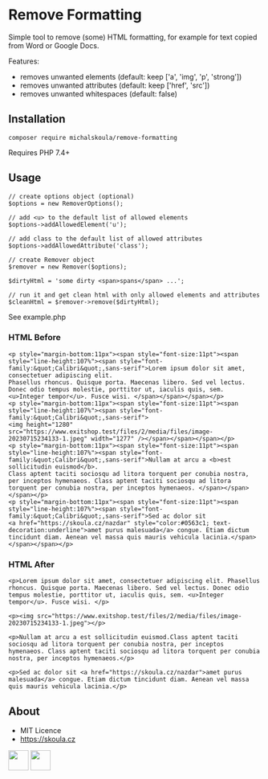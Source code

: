 # Remove Formatting

Simple tool to remove (some) HTML formatting, for example for text copied from Word or Google Docs.

Features:

- removes unwanted elements (default: keep ['a', 'img', 'p', 'strong'])
- removes unwanted attributes (default: keep ['href', 'src'])
- removes unwanted whitespaces (default: false)

## Installation

    composer require michalskoula/remove-formatting

Requires PHP 7.4+

## Usage

    // create options object (optional)
    $options = new RemoverOptions();

    // add <u> to the default list of allowed elements
    $options->addAllowedElement('u');

    // add class to the default list of allowed attributes
    $options->addAllowedAttribute('class');

    // create Remover object
    $remover = new Remover($options);

    $dirtyHtml = 'some dirty <span>spans</span> ...';

    // run it and get clean html with only allowed elements and attributes
    $cleanHtml = $remover->remove($dirtyHtml);

See example.php

### HTML Before


    <p style="margin-bottom:11px"><span style="font-size:11pt"><span style="line-height:107%"><span style="font-family:&quot;Calibri&quot;,sans-serif">Lorem ipsum dolor sit amet, consectetuer adipiscing elit. 
    Phasellus rhoncus. Quisque porta. Maecenas libero. Sed vel lectus. Donec odio tempus molestie, porttitor ut, iaculis quis, sem. <u>Integer tempor</u>. Fusce wisi. </span></span></span></p>
    <p style="margin-bottom:11px"><span style="font-size:11pt"><span style="line-height:107%"><span style="font-family:&quot;Calibri&quot;,sans-serif">
    <img height="1280" src="https://www.exitshop.test/files/2/media/files/image-20230715234133-1.jpeg" width="1277" /></span></span></span></p>
    <p style="margin-bottom:11px"><span style="font-size:11pt"><span style="line-height:107%"><span style="font-family:&quot;Calibri&quot;,sans-serif">Nullam at arcu a <b>est sollicitudin euismod</b>. 
    Class aptent taciti sociosqu ad litora torquent per conubia nostra, per inceptos hymenaeos. Class aptent taciti sociosqu ad litora torquent per conubia nostra, per inceptos hymenaeos. </span></span></span></p>
    <p style="margin-bottom:11px"><span style="font-size:11pt"><span style="line-height:107%"><span style="font-family:&quot;Calibri&quot;,sans-serif">Sed ac dolor sit 
    <a href="https://skoula.cz/nazdar" style="color:#0563c1; text-decoration:underline">amet purus malesuada</a> congue. Etiam dictum tincidunt diam. Aenean vel massa quis mauris vehicula lacinia.</span></span></span></p>

### HTML After

    <p>Lorem ipsum dolor sit amet, consectetuer adipiscing elit. Phasellus rhoncus. Quisque porta. Maecenas libero. Sed vel lectus. Donec odio tempus molestie, porttitor ut, iaculis quis, sem. <u>Integer tempor</u>. Fusce wisi. </p>

    <p><img src="https://www.exitshop.test/files/2/media/files/image-20230715234133-1.jpeg"></p>

    <p>Nullam at arcu a est sollicitudin euismod.Class aptent taciti sociosqu ad litora torquent per conubia nostra, per inceptos hymenaeos. Class aptent taciti sociosqu ad litora torquent per conubia nostra, per inceptos hymenaeos.</p>

    <p>Sed ac dolor sit <a href="https://skoula.cz/nazdar">amet purus malesuada</a> congue. Etiam dictum tincidunt diam. Aenean vel massa quis mauris vehicula lacinia.</p>

## About
* MIT Licence
* https://skoula.cz


<a href="https://www.buymeacoffee.com/mskoula"><img src="https://www.buymeacoffee.com/assets/img/guidelines/download-assets-sm-1.svg" height="40"></a>
<a href="https://paypal.me/truehipstercz?country.x=CZ&locale.x=en_US"><img src="https://raw.githubusercontent.com/andreostrovsky/donate-with-paypal/master/blue.svg" height="40"></a>
